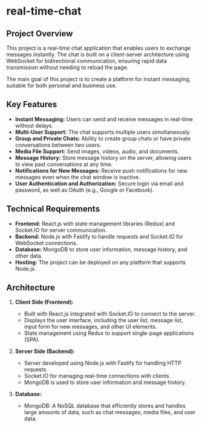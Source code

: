# real-time-chat
## Project Overview

This project is a real-time chat application that enables users to exchange messages instantly. The chat is built on a client-server architecture using WebSocket for bidirectional communication, ensuring rapid data transmission without needing to reload the page.

The main goal of this project is to create a platform for instant messaging, suitable for both personal and business use.

## Key Features

- **Instant Messaging:** Users can send and receive messages in real-time without delays.
- **Multi-User Support:** The chat supports multiple users simultaneously.
- **Group and Private Chats:** Ability to create group chats or have private conversations between two users.
- **Media File Support:** Send images, videos, audio, and documents.
- **Message History:** Store message history on the server, allowing users to view past conversations at any time.
- **Notifications for New Messages:** Receive push notifications for new messages even when the chat window is inactive.
- **User Authentication and Authorization:** Secure login via email and password, as well as OAuth (e.g., Google or Facebook).

## Technical Requirements

- **Frontend:** React.js with state management libraries (Redux) and Socket.IO for server communication.
- **Backend:** Node.js with Fastify to handle requests and Socket.IO for WebSocket connections.
- **Database:** MongoDB to store user information, message history, and other data.
- **Hosting:** The project can be deployed on any platform that supports Node.js.

## Architecture

1. **Client Side (Frontend):**
   - Built with React.js integrated with Socket.IO to connect to the server.
   - Displays the user interface, including the user list, message list, input form for new messages, and other UI elements.
   - State management using Redux to support single-page applications (SPA).

2. **Server Side (Backend):**
   - Server developed using Node.js with Fastify for handling HTTP requests.
   - Socket.IO for managing real-time connections with clients.
   - MongoDB is used to store user information and message history.

3. **Database:**
   - MongoDB: A NoSQL database that efficiently stores and handles large amounts of data, such as chat messages, media files, and user data.

